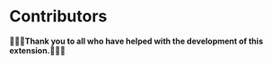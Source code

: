 # Contributors

**💜💜💜Thank you to all who have helped with the development of this extension.💜💜💜**

<div id="donor-list">
</div>

<script>
	const url = 'https://chromestone.github.io/OriginalBirds/supporters.json';

	// Fetch the JSON data from the URL
	fetch(url).then(response => response.json()).then(data => {
		// Extract the list of donors from the JSON data
		const donors = data.contributors;

		// Get the container element to display the list
		const container = document.getElementById('donor-list');

		// Loop through the list of donors and create a list item for each one
		donors.forEach(donor => {
			const listItem = document.createElement('li');
			listItem.textContent = donor.handle;
			container.appendChild(listItem);
		});
	})
	.catch(error => console.error(error));
</script>
